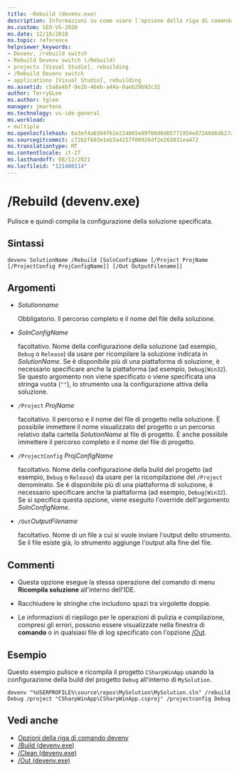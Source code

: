```yaml
---
title: -Rebuild (devenv.exe)
description: Informazioni su come usare l'opzione della riga di comando Rebuild devenv per pulire e quindi compilare la configurazione della soluzione specificata.
ms.custom: SEO-VS-2020
ms.date: 12/10/2018
ms.topic: reference
helpviewer_keywords:
- Devenv, /rebuild switch
- Rebuild Devenv switch (/Rebuild)
- projects [Visual Studio], rebuilding
- /Rebuild Devenv switch
- applications [Visual Studio], rebuilding
ms.assetid: c5a8a4bf-0e2b-46eb-a44a-8aeb29b92c32
author: TerryGLee
ms.author: tglee
manager: jmartens
ms.technology: vs-ide-general
ms.workload:
- multiple
ms.openlocfilehash: 6a3ef4a0394f62e214865e89f08d6d65771954e8724686db27a76ded978d7b46
ms.sourcegitcommit: c72b2f603e1eb3a4157f00926df2e263831ea472
ms.translationtype: MT
ms.contentlocale: it-IT
ms.lasthandoff: 08/12/2021
ms.locfileid: "121400114"
---
```

# <a name="rebuild-devenvexe"></a>/Rebuild (devenv.exe)

Pulisce e quindi compila la configurazione della soluzione specificata.

## <a name="syntax"></a>Sintassi

```shell
devenv SolutionName /Rebuild [SolnConfigName [/Project ProjName [/ProjectConfig ProjConfigName]] [/Out OutputFilename]]
```

## <a name="arguments"></a>Argomenti

- *Solutionname*

  Obbligatorio. Il percorso completo e il nome del file della soluzione.

- *SolnConfigName*

  facoltativo. Nome della configurazione della soluzione (ad esempio, `Debug` o `Release`) da usare per ricompilare la soluzione indicata in *SolutionName*. Se è disponibile più di una piattaforma di soluzione, è necessario specificare anche la piattaforma (ad esempio, `Debug|Win32`). Se questo argomento non viene specificato o viene specificata una stringa vuota (`""`), lo strumento usa la configurazione attiva della soluzione.

- `/Project` *ProjName*

  facoltativo. Il percorso e il nome del file di progetto nella soluzione. È possibile immettere il nome visualizzato del progetto o un percorso relativo dalla cartella *SolutionName* al file di progetto. È anche possibile immettere il percorso completo e il nome del file di progetto.

- `/ProjectConfig` *ProjConfigName*

  facoltativo. Nome della configurazione della build del progetto (ad esempio, `Debug` o `Release`) da usare per la ricompilazione del `/Project` denominato. Se è disponibile più di una piattaforma di soluzione, è necessario specificare anche la piattaforma (ad esempio, `Debug|Win32`). Se si specifica questa opzione, viene eseguito l'override dell'argomento *SolnConfigName*.

- `/Out`*OutputFilename*

  facoltativo. Nome di un file a cui si vuole inviare l'output dello strumento. Se il file esiste già, lo strumento aggiunge l'output alla fine del file.

## <a name="remarks"></a>Commenti

- Questa opzione esegue la stessa operazione del comando di menu **Ricompila soluzione** all'interno dell'IDE.

- Racchiudere le stringhe che includono spazi tra virgolette doppie.

- Le informazioni di riepilogo per le operazioni di pulizia e compilazione, compresi gli errori, possono essere visualizzate nella finestra di **comando** o in qualsiasi file di log specificato con l'opzione [/Out](out-devenv-exe.md).

## <a name="example"></a>Esempio

Questo esempio pulisce e ricompila il progetto `CSharpWinApp` usando la configurazione della build del progetto `Debug` all'interno di `MySolution`.

```shell
devenv "%USERPROFILE%\source\repos\MySolution\MySolution.sln" /rebuild Debug /project "CSharpWinApp\CSharpWinApp.csproj" /projectconfig Debug
```

## <a name="see-also"></a>Vedi anche

- [Opzioni della riga di comando devenv](../../ide/reference/devenv-command-line-switches.md)
- [/Build (devenv.exe)](../../ide/reference/build-devenv-exe.md)
- [/Clean (devenv.exe)](../../ide/reference/clean-devenv-exe.md)
- [/Out (devenv.exe)](../../ide/reference/out-devenv-exe.md)
